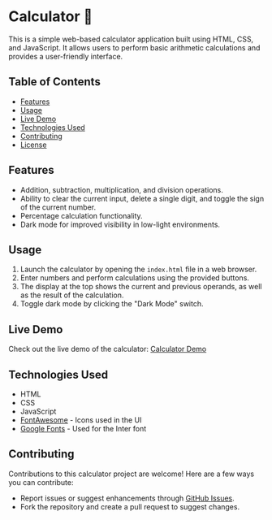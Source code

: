 # Calculator 🧮

This is a simple web-based calculator application built using HTML, CSS, and JavaScript. It allows users to perform basic arithmetic calculations and provides a user-friendly interface.

## Table of Contents

- [Features](#features)
- [Usage](#usage)
- [Live Demo](#live-demo)
- [Technologies Used](#technologies-used)
- [Contributing](#contributing)
- [License](#license)

## Features

- Addition, subtraction, multiplication, and division operations.
- Ability to clear the current input, delete a single digit, and toggle the sign of the current number.
- Percentage calculation functionality.
- Dark mode for improved visibility in low-light environments.

## Usage

1. Launch the calculator by opening the `index.html` file in a web browser.
2. Enter numbers and perform calculations using the provided buttons.
3. The display at the top shows the current and previous operands, as well as the result of the calculation.
4. Toggle dark mode by clicking the "Dark Mode" switch.

## Live Demo

Check out the live demo of the calculator: [Calculator Demo](https://calculator-ivory-six.vercel.app/)

## Technologies Used

- HTML
- CSS
- JavaScript
- [FontAwesome](https://fontawesome.com/) - Icons used in the UI
- [Google Fonts](https://fonts.google.com/) - Used for the Inter font

## Contributing

Contributions to this calculator project are welcome! Here are a few ways you can contribute:

- Report issues or suggest enhancements through [GitHub Issues](https://github.com/Adham-XIII/Calculator/issues).
- Fork the repository and create a pull request to suggest changes.

